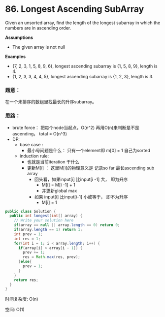 # 86. Longest Ascending SubArray



Given an unsorted array, find the length of the longest subarray in which the numbers are in ascending order.

**Assumptions**

* The given array is not null

**Examples**

* {7, 2, 3, 1, 5, 8, 9, 6}, longest ascending subarray is {1, 5, 8, 9}, length is 4.
* {1, 2, 3, 3, 4, 4, 5}, longest ascending subarray is {1, 2, 3}, length is 3.

### 题意：

在一个未排序的数组里找最长的升序subarray。

### 思路：

* brute force： 把每个node当起点，O\(n^2\) 再用O\(n\)来判断是不是ascending， total = O\(n^3\)
* DP:
  * base case : 
    * 最小号问题是什么： 只有一个element即 m\[0\] = 1 自己为sorted
  * induction rule:
    * 也就是当前iteration 干什么
    * 更新M\[i\] ： 这里M\[i\]的物理意义是 记录so far 最长ascending sub array
      * 回头看，如果input\[i\] 比input\[i -1\] 大， 即为升序
        * M\[i\] = M\[i -1\] + 1
        * 并更新global max
      * 如果 input\[i\] 比input\[i-1\] 小或等于， 即不为升序
        * M\[i\] = 1

```java
public class Solution {
  public int longest(int[] array) {
    // Write your solution here
    if(array == null || array.length == 0) return 0;
    if(array.length == 1) return 1;
    int prev = 1;
    int res = 1;
    for(int i = 1; i < array.length; i++) {
      if(array[i] > array[i - 1]) {
        prev += 1;
        res = Math.max(res, prev);
      }else{
        prev = 1;
      }
    }
    return res;
  }
}
```

时间复杂度: O\(n\)

空间: O\(1\)

